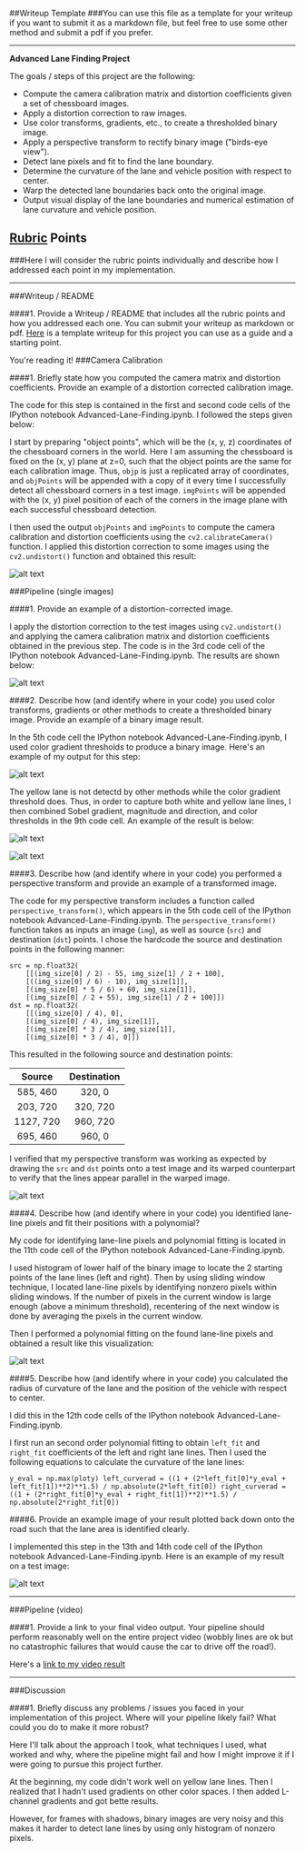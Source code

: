 ##Writeup Template
###You can use this file as a template for your writeup if you want to submit it as a markdown file, but feel free to use some other method and submit a pdf if you prefer.

---

**Advanced Lane Finding Project**

The goals / steps of this project are the following:

* Compute the camera calibration matrix and distortion coefficients given a set of chessboard images.
* Apply a distortion correction to raw images.
* Use color transforms, gradients, etc., to create a thresholded binary image.
* Apply a perspective transform to rectify binary image ("birds-eye view").
* Detect lane pixels and fit to find the lane boundary.
* Determine the curvature of the lane and vehicle position with respect to center.
* Warp the detected lane boundaries back onto the original image.
* Output visual display of the lane boundaries and numerical estimation of lane curvature and vehicle position.

[//]: # (Image References)

[undistort1]: ./undistort1.png "Undistorted"
[undistort2]: ./undistort2.png "Undistorted"

[bin3]: ./bin3.png "Binary Image"
[bin4]: ./bin4.png "Binary Image"
[bin5_color_and_others]: ./bin5_color_and_others.png "Binary Image"
[bin1_yellow]: ./bin1_yellow.png "Binary Image - Yellow lane retained"



[bin_transformed1]: ./bin_transformed1.png "Transformed Binary Image"



[warped3]: ./warped3.png "Warped Image"
[polyfit3]: ./polyfit3.png "Polyfit Image"
[filled_lane]: ./filled_lane.png "Filled lane Image"





[image2]: ./test_images/test1.jpg "Road Transformed"
[image3]: ./examples/binary_combo_example.jpg "Binary Example"
[image4]: ./examples/warped_straight_lines.jpg "Warp Example"
[image5]: ./examples/color_fit_lines.jpg "Fit Visual"
[image6]: ./examples/example_output.jpg "Output"
[video1]: ./project_video.mp4 "Video"

## [Rubric](https://review.udacity.com/#!/rubrics/571/view) Points
###Here I will consider the rubric points individually and describe how I addressed each point in my implementation.  

---
###Writeup / README

####1. Provide a Writeup / README that includes all the rubric points and how you addressed each one.  You can submit your writeup as markdown or pdf.  [Here](https://github.com/udacity/CarND-Advanced-Lane-Lines/blob/master/writeup_template.md) is a template writeup for this project you can use as a guide and a starting point.  

You're reading it!
###Camera Calibration

####1. Briefly state how you computed the camera matrix and distortion coefficients. Provide an example of a distortion corrected calibration image.

The code for this step is contained in the first and second code cells of the IPython notebook Advanced-Lane-Finding.ipynb. I followed the steps given below:

I start by preparing "object points", which will be the (x, y, z) coordinates of the chessboard corners in the world. Here I am assuming the chessboard is fixed on the (x, y) plane at z=0, such that the object points are the same for each calibration image.  Thus, `objp` is just a replicated array of coordinates, and `objPoints` will be appended with a copy of it every time I successfully detect all chessboard corners in a test image.  `imgPoints` will be appended with the (x, y) pixel position of each of the corners in the image plane with each successful chessboard detection.  

I then used the output `objPoints` and `imgPoints` to compute the camera calibration and distortion coefficients using the `cv2.calibrateCamera()` function.  I applied this distortion correction to some images using the `cv2.undistort()` function and obtained this result: 

![alt text][undistort1]


###Pipeline (single images)

####1. Provide an example of a distortion-corrected image.

I apply the distortion correction to the test images using `cv2.undistort()` and applying the camera calibration matrix and distortion coefficients obtained in the previous step. The code is in the 3rd code cell of the IPython notebook Advanced-Lane-Finding.ipynb. The results are shown below:

![alt text][undistort2]

####2. Describe how (and identify where in your code) you used color transforms, gradients or other methods to create a thresholded binary image.  Provide an example of a binary image result.

In the 5th code cell the IPython notebook Advanced-Lane-Finding.ipynb, I used color gradient thresholds to produce a binary image. Here's an example of my output for this step:

![alt text][bin3]

The yellow lane is not detectd by other methods while the color gradient threshold does. Thus, in order to capture both white and yellow lane lines, I then combined Sobel gradient, magnitude and direction, and color thresholds in the 9th code cell. An example of the result is below:

![alt text][bin5_color_and_others]

![alt text][bin1_yellow]



####3. Describe how (and identify where in your code) you performed a perspective transform and provide an example of a transformed image.

The code for my perspective transform includes a function called `perspective_transform()`, which appears in the 5th code cell of the IPython notebook Advanced-Lane-Finding.ipynb.  The `perspective_transform()` function takes as inputs an image (`img`), as well as source (`src`) and destination (`dst`) points.  I chose the hardcode the source and destination points in the following manner:

```
src = np.float32(
    [[(img_size[0] / 2) - 55, img_size[1] / 2 + 100],
    [((img_size[0] / 6) - 10), img_size[1]],
    [(img_size[0] * 5 / 6) + 60, img_size[1]],
    [(img_size[0] / 2 + 55), img_size[1] / 2 + 100]])
dst = np.float32(
    [[(img_size[0] / 4), 0],
    [(img_size[0] / 4), img_size[1]],
    [(img_size[0] * 3 / 4), img_size[1]],
    [(img_size[0] * 3 / 4), 0]])

```
This resulted in the following source and destination points:

| Source        | Destination   | 
|:-------------:|:-------------:| 
| 585, 460      | 320, 0        | 
| 203, 720      | 320, 720      |
| 1127, 720     | 960, 720      |
| 695, 460      | 960, 0        |

I verified that my perspective transform was working as expected by drawing the `src` and `dst` points onto a test image and its warped counterpart to verify that the lines appear parallel in the warped image.

![alt text][warped3]

####4. Describe how (and identify where in your code) you identified lane-line pixels and fit their positions with a polynomial?

My code for identifying lane-line pixels and polynomial fitting is located in the 11th code cell of the IPython notebook Advanced-Lane-Finding.ipynb.

I used histogram of lower half of the binary image to locate the 2 starting points of the lane lines (left and right). Then by using sliding window technique, I located lane-line pixels by identifying nonzero pixels within sliding windows. If the number of pixels in the current window is large enough (above a minimum threshold), recentering of the next window is done by averaging the pixels in the current window.

Then I performed a polynomial fitting on the found lane-line pixels and obtained a result like this visualization:

![alt text][polyfit3]

####5. Describe how (and identify where in your code) you calculated the radius of curvature of the lane and the position of the vehicle with respect to center.

I did this in the 12th code cells of the IPython notebook Advanced-Lane-Finding.ipynb.

I first run an second order polynomial fitting to obtain `left_fit` and `right_fit` coefficients of the left and right lane lines. Then I used the following equations to calculate the curvature of the lane lines:

`y_eval = np.max(ploty)
left_curverad = ((1 + (2*left_fit[0]*y_eval + left_fit[1])**2)**1.5) / np.absolute(2*left_fit[0])
right_curverad = ((1 + (2*right_fit[0]*y_eval + right_fit[1])**2)**1.5) / np.absolute(2*right_fit[0])
`

####6. Provide an example image of your result plotted back down onto the road such that the lane area is identified clearly.

I implemented this step in the 13th and 14th code cell of the IPython notebook Advanced-Lane-Finding.ipynb. Here is an example of my result on a test image:

![alt text][filled_lane]

---

###Pipeline (video)

####1. Provide a link to your final video output.  Your pipeline should perform reasonably well on the entire project video (wobbly lines are ok but no catastrophic failures that would cause the car to drive off the road!).

Here's a [link to my video result](./project_video_output.mp4)

---

###Discussion

####1. Briefly discuss any problems / issues you faced in your implementation of this project.  Where will your pipeline likely fail?  What could you do to make it more robust?

Here I'll talk about the approach I took, what techniques I used, what worked and why, where the pipeline might fail and how I might improve it if I were going to pursue this project further.  

At the beginning, my code didn't work well on yellow lane lines. Then I realized that I hadn't used gradients on other color spaces. I then added L-channel gradients and got bette results.

However, for frames with shadows, binary images are very noisy and this makes it harder to detect lane lines by using only histogram of nonzero pixels.

